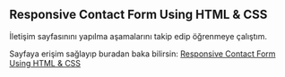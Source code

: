 ## Responsive Contact Form Using HTML & CSS

İletişim sayfasınını yapılma aşamalarını takip edip öğrenmeye çalıştım.

Sayfaya erişim sağlayıp buradan baka bilirsin: [Responsive Contact Form Using HTML & CSS](https://responsive-contcat-page-html-css.netlify.app/)